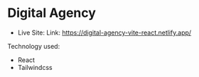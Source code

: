 # Digital Agency

- Live Site: Link: https://digital-agency-vite-react.netlify.app/

Technology used:

- React
- Tailwindcss
